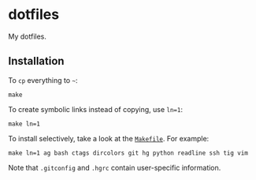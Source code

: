 # dotfiles

My dotfiles.

## Installation

To `cp` everything to `~`:

    make

To create symbolic links instead of copying, use `ln=1`:

    make ln=1

To install selectively, take a look at the [`Makefile`](Makefile). For example:

    make ln=1 ag bash ctags dircolors git hg python readline ssh tig vim

Note that `.gitconfig` and `.hgrc` contain user-specific information.
